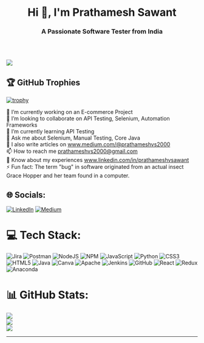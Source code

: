 <h1 align="center">Hi 👋, I'm Prathamesh Sawant</h1>
<h3 align="center">A Passionate Software Tester from India</h3><br><br>

[![](https://visitcount.itsvg.in/api?id=prathamesh0907&icon=2&color=1)](https://visitcount.itsvg.in)

## 🏆 GitHub Trophies
[![trophy](https://github-profile-trophy.vercel.app/?username=prathamesh0907)](https://github.com/ryo-ma/github-profile-trophy)

🔭 I’m currently working on an E-commerce Project<br>👯 I’m looking to collaborate on API Testing, Selenium, Automation Frameworks<br>🌱 I’m currently learning API Testing<br>💬 Ask me about Selenium, Manual Testing, Core Java<br>📝 I also write articles on www.medium.com/@prathameshvs2000<br>📫 How to reach me prathameshvs2000@gmail.com<br>📄 Know about my experiences www.linkedin.com/in/prathameshvsawant<br>⚡ Fun fact: The term "bug" in software originated from an actual insect Grace Hopper and her team found in a computer.



## 🌐 Socials:
[![LinkedIn](https://img.shields.io/badge/LinkedIn-%230077B5.svg?logo=linkedin&logoColor=white)](https://linkedin.com/in/linkedin.com/in/prathameshvsawant) [![Medium](https://img.shields.io/badge/Medium-12100E?logo=medium&logoColor=white)](https://medium.com/@medium.com/@prathameshvs2000 ) 

# 💻 Tech Stack:
![Jira](https://img.shields.io/badge/jira-%230A0FFF.svg?style=flat&logo=jira&logoColor=white) ![Postman](https://img.shields.io/badge/Postman-FF6C37?style=flat&logo=postman&logoColor=white) ![NodeJS](https://img.shields.io/badge/node.js-6DA55F?style=flat&logo=node.js&logoColor=white) ![NPM](https://img.shields.io/badge/NPM-%23000000.svg?style=flat&logo=npm&logoColor=white) ![JavaScript](https://img.shields.io/badge/javascript-%23323330.svg?style=flat&logo=javascript&logoColor=%23F7DF1E) ![Python](https://img.shields.io/badge/python-3670A0?style=flat&logo=python&logoColor=ffdd54) ![CSS3](https://img.shields.io/badge/css3-%231572B6.svg?style=flat&logo=css3&logoColor=white) ![HTML5](https://img.shields.io/badge/html5-%23E34F26.svg?style=flat&logo=html5&logoColor=white) ![Java](https://img.shields.io/badge/java-%23ED8B00.svg?style=flat&logo=java&logoColor=white) ![Canva](https://img.shields.io/badge/Canva-%2300C4CC.svg?style=flat&logo=Canva&logoColor=white) ![Apache](https://img.shields.io/badge/apache-%23D42029.svg?style=flat&logo=apache&logoColor=white) ![Jenkins](https://img.shields.io/badge/jenkins-%232C5263.svg?style=flat&logo=jenkins&logoColor=white) ![GitHub](https://img.shields.io/badge/GitHub-%23121011.svg?style=flat&logo=github&logoColor=white) ![React](https://img.shields.io/badge/react-%2320232a.svg?style=flat&logo=react&logoColor=%2361DAFB) ![Redux](https://img.shields.io/badge/redux-%23593d88.svg?style=flat&logo=redux&logoColor=white) ![Anaconda](https://img.shields.io/badge/Anaconda-%2344A833.svg?style=flat&logo=anaconda&logoColor=white)

# 📊 GitHub Stats:
![](https://github-readme-stats.vercel.app/api?username=prathamesh0907&theme=blue-green&hide_border=false&include_all_commits=true&count_private=true)<br/>
![](https://github-readme-streak-stats.herokuapp.com/?user=prathamesh0907&theme=blue-green&hide_border=false)<br/>
![](https://github-readme-stats.vercel.app/api/top-langs/?username=prathamesh0907&theme=blue-green&hide_border=false&include_all_commits=false&count_private=false&layout=compact)

---
